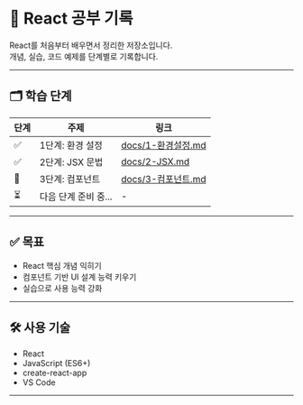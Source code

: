 # 📘 React 공부 기록

React를 처음부터 배우면서 정리한 저장소입니다.  
개념, 실습, 코드 예제를 단계별로 기록합니다.

---

## 🗂️ 학습 단계

| 단계 | 주제 | 링크 |
|------|------|------|
| ✅ | 1단계: 환경 설정 | [docs/1-환경설정.md](./docs/1-환경설정.md) |
| ✅ | 2단계: JSX 문법 | [docs/2-JSX.md](./docs/2-JSX.md) |
| 🔄 | 3단계: 컴포넌트 | [docs/3-컴포넌트.md](./docs/3-컴포넌트.md) |
| ⏳ | 다음 단계 준비 중... | - |

---

## ✅ 목표

- React 핵심 개념 익히기
- 컴포넌트 기반 UI 설계 능력 키우기
- 실습으로 사용 능력 강화

---

## 🛠 사용 기술

- React
- JavaScript (ES6+)
- create-react-app
- VS Code

---

